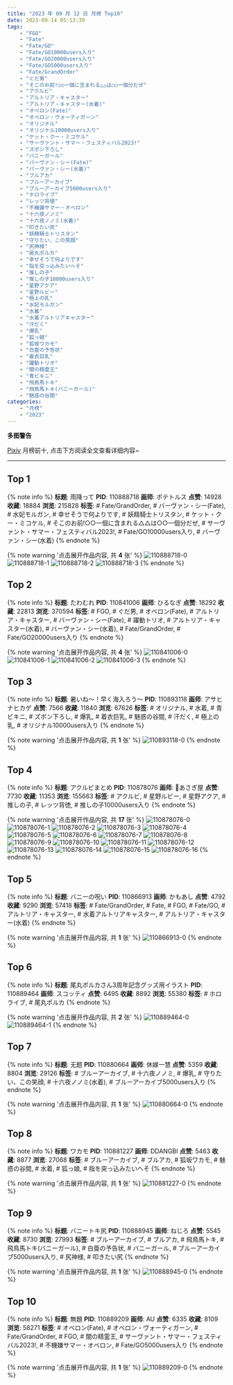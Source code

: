 ```yaml
---
title: "2023 年 09 月 12 日 月榜 Top10"
date: 2023-09-14 05:13:39
tags:
    - "FGO"
    - "Fate"
    - "Fate/GO"
    - "Fate/GO10000users入り"
    - "Fate/GO20000users入り"
    - "Fate/GO5000users入り"
    - "Fate/GrandOrder"
    - "ぐだ男"
    - "そこのお前!○○一個に含まれる△△は○○一個分だぜ"
    - "アクルビ"
    - "アルトリア・キャスター"
    - "アルトリア・キャスター(水着)"
    - "オベロン(Fate)"
    - "オベロン・ヴォーティガーン"
    - "オリジナル"
    - "オリジナル10000users入り"
    - "ケット・クー・ミコケル"
    - "サーヴァント・サマー・フェスティバル2023!"
    - "ズボン下ろし"
    - "バニーガール"
    - "バーヴァン・シー(Fate)"
    - "バーヴァン・シー(水着)"
    - "ブルアカ"
    - "ブルーアーカイブ"
    - "ブルーアーカイブ5000users入り"
    - "ホロライブ"
    - "レッツ背徳"
    - "不機嫌サマー・オベロン"
    - "十六夜ノノミ"
    - "十六夜ノノミ(水着)"
    - "叩きたい尻"
    - "妖精騎士トリスタン"
    - "守りたい、この笑顔"
    - "尻神様"
    - "尾丸ポルカ"
    - "幸せそうで何よりです"
    - "指を突っ込みたいへそ"
    - "推しの子"
    - "推しの子10000users入り"
    - "星野アクア"
    - "星野ルビー"
    - "極上の乳"
    - "水妃モルガン"
    - "水着"
    - "水着アルトリアキャスター"
    - "汗だく"
    - "爆乳"
    - "狐っ娘"
    - "狐坂ワカモ"
    - "白亜の予告状"
    - "着衣巨乳"
    - "躍動トリオ"
    - "闇の精霊王"
    - "青ビキニ"
    - "飛鳥馬トキ"
    - "飛鳥馬トキ(バニーガール)"
    - "魅惑の谷間"
categories:
    - "月榜"
    - "2023"
---
```


<i class="fa fa-triangle-exclamation"></i>**多图警告**<i class="fa fa-triangle-exclamation"></i>

[Pixiv](https://www.pixiv.net/) 月榜前十, 点击下方阅读全文查看详细内容~

<!-- more -->

---

## Top 1

{% note info %}
**标题**: 雨降って
**PID**: 110888718 **画师**: ポテトルス
**点赞**: 14928 **收藏**: 18884 **浏览**: 215828
**标签**: # Fate/GrandOrder, # バーヴァン・シー(Fate), # 水妃モルガン, # 幸せそうで何よりです, # 妖精騎士トリスタン, # ケット・クー・ミコケル, # そこのお前!○○一個に含まれる△△は○○一個分だぜ, # サーヴァント・サマー・フェスティバル2023!, # Fate/GO10000users入り, # バーヴァン・シー(水着)
{% endnote %}

{% note warning '点击展开作品内容, 共 **4** 张' %}
![110888718-0](https://i.pixiv.re/img-original/img/2023/08/16/19/52/50/110888718_p0.jpg)
![110888718-1](https://i.pixiv.re/img-original/img/2023/08/16/19/52/50/110888718_p1.jpg)
![110888718-2](https://i.pixiv.re/img-original/img/2023/08/16/19/52/50/110888718_p2.jpg)
![110888718-3](https://i.pixiv.re/img-original/img/2023/08/16/19/52/50/110888718_p3.jpg)
{% endnote %}

## Top 2

{% note info %}
**标题**: たわむれ
**PID**: 110841006 **画师**: ひるなぎ
**点赞**: 18292 **收藏**: 22813 **浏览**: 370594
**标签**: # FGO, # ぐだ男, # オベロン(Fate), # アルトリア・キャスター, # バーヴァン・シー(Fate), # 躍動トリオ, # アルトリア・キャスター(水着), # バーヴァン・シー(水着), # Fate/GrandOrder, # Fate/GO20000users入り
{% endnote %}

{% note warning '点击展开作品内容, 共 **4** 张' %}
![110841006-0](https://i.pixiv.re/img-original/img/2023/08/15/06/00/07/110841006_p0.jpg)
![110841006-1](https://i.pixiv.re/img-original/img/2023/08/15/06/00/07/110841006_p1.jpg)
![110841006-2](https://i.pixiv.re/img-original/img/2023/08/15/06/00/07/110841006_p2.jpg)
![110841006-3](https://i.pixiv.re/img-original/img/2023/08/15/06/00/07/110841006_p3.jpg)
{% endnote %}

## Top 3

{% note info %}
**标题**: 暑いね～！早く海入ろう～
**PID**: 110893118 **画师**: アサヒナヒカゲ
**点赞**: 7566 **收藏**: 11840 **浏览**: 67626
**标签**: # オリジナル, # 水着, # 青ビキニ, # ズボン下ろし, # 爆乳, # 着衣巨乳, # 魅惑の谷間, # 汗だく, # 極上の乳, # オリジナル10000users入り
{% endnote %}

{% note warning '点击展开作品内容, 共 **1** 张' %}
![110893118-0](https://i.pixiv.re/img-original/img/2023/08/16/22/09/05/110893118_p0.jpg)
{% endnote %}

## Top 4

{% note info %}
**标题**: アクルビまとめ
**PID**: 110878076 **画师**: 🍼あさぎ屋
**点赞**: 7730 **收藏**: 11353 **浏览**: 155663
**标签**: # アクルビ, # 星野ルビー, # 星野アクア, # 推しの子, # レッツ背徳, # 推しの子10000users入り
{% endnote %}

{% note warning '点击展开作品内容, 共 **17** 张' %}
![110878076-0](https://i.pixiv.re/img-original/img/2023/08/16/12/00/21/110878076_p0.jpg)
![110878076-1](https://i.pixiv.re/img-original/img/2023/08/16/12/00/21/110878076_p1.jpg)
![110878076-2](https://i.pixiv.re/img-original/img/2023/08/16/12/00/21/110878076_p2.jpg)
![110878076-3](https://i.pixiv.re/img-original/img/2023/08/16/12/00/21/110878076_p3.jpg)
![110878076-4](https://i.pixiv.re/img-original/img/2023/08/16/12/00/21/110878076_p4.jpg)
![110878076-5](https://i.pixiv.re/img-original/img/2023/08/16/12/00/21/110878076_p5.jpg)
![110878076-6](https://i.pixiv.re/img-original/img/2023/08/16/12/00/21/110878076_p6.jpg)
![110878076-7](https://i.pixiv.re/img-original/img/2023/08/16/12/00/21/110878076_p7.jpg)
![110878076-8](https://i.pixiv.re/img-original/img/2023/08/16/12/00/21/110878076_p8.jpg)
![110878076-9](https://i.pixiv.re/img-original/img/2023/08/16/12/00/21/110878076_p9.jpg)
![110878076-10](https://i.pixiv.re/img-original/img/2023/08/16/12/00/21/110878076_p10.jpg)
![110878076-11](https://i.pixiv.re/img-original/img/2023/08/16/12/00/21/110878076_p11.jpg)
![110878076-12](https://i.pixiv.re/img-original/img/2023/08/16/12/00/21/110878076_p12.jpg)
![110878076-13](https://i.pixiv.re/img-original/img/2023/08/16/12/00/21/110878076_p13.jpg)
![110878076-14](https://i.pixiv.re/img-original/img/2023/08/16/12/00/21/110878076_p14.jpg)
![110878076-15](https://i.pixiv.re/img-original/img/2023/08/16/12/00/21/110878076_p15.jpg)
![110878076-16](https://i.pixiv.re/img-original/img/2023/08/16/12/00/21/110878076_p16.jpg)
{% endnote %}

## Top 5

{% note info %}
**标题**: バニーの呪い
**PID**: 110866913 **画师**: かもあし
**点赞**: 4792 **收藏**: 9290 **浏览**: 57418
**标签**: # Fate/GrandOrder, # Fate, # FGO, # Fate/GO, # アルトリア・キャスター, # 水着アルトリアキャスター, # アルトリア・キャスター(水着)
{% endnote %}

{% note warning '点击展开作品内容, 共 **1** 张' %}
![110866913-0](https://i.pixiv.re/img-original/img/2023/08/16/00/01/17/110866913_p0.jpg)
{% endnote %}

## Top 6

{% note info %}
**标题**: 尾丸ポルカさん3周年記念グッズ用イラスト
**PID**: 110889464 **画师**: スコッティ
**点赞**: 6495 **收藏**: 8892 **浏览**: 55380
**标签**: # ホロライブ, # 尾丸ポルカ
{% endnote %}

{% note warning '点击展开作品内容, 共 **2** 张' %}
![110889464-0](https://i.pixiv.re/img-original/img/2023/08/16/20/15/45/110889464_p0.jpg)
![110889464-1](https://i.pixiv.re/img-original/img/2023/08/16/20/15/45/110889464_p1.jpg)
{% endnote %}

## Top 7

{% note info %}
**标题**: 无题
**PID**: 110880664 **画师**: 休嫁一慧
**点赞**: 5359 **收藏**: 8804 **浏览**: 29126
**标签**: # ブルーアーカイブ, # 十六夜ノノミ, # 爆乳, # 守りたい、この笑顔, # 十六夜ノノミ(水着), # ブルーアーカイブ5000users入り
{% endnote %}

{% note warning '点击展开作品内容, 共 **1** 张' %}
![110880664-0](https://i.pixiv.re/img-original/img/2023/08/16/13/46/16/110880664_p0.png)
{% endnote %}

## Top 8

{% note info %}
**标题**: ワカモ
**PID**: 110881227 **画师**: DDANGBI
**点赞**: 5463 **收藏**: 8877 **浏览**: 27068
**标签**: # ブルーアーカイブ, # ブルアカ, # 狐坂ワカモ, # 魅惑の谷間, # 水着, # 狐っ娘, # 指を突っ込みたいへそ
{% endnote %}

{% note warning '点击展开作品内容, 共 **1** 张' %}
![110881227-0](https://i.pixiv.re/img-original/img/2023/08/16/14/17/55/110881227_p0.png)
{% endnote %}

## Top 9

{% note info %}
**标题**: バニートキ尻
**PID**: 110888945 **画师**: ねじろ
**点赞**: 5545 **收藏**: 8730 **浏览**: 27993
**标签**: # ブルーアーカイブ, # ブルアカ, # 飛鳥馬トキ, # 飛鳥馬トキ(バニーガール), # 白亜の予告状, # バニーガール, # ブルーアーカイブ5000users入り, # 尻神様, # 叩きたい尻
{% endnote %}

{% note warning '点击展开作品内容, 共 **1** 张' %}
![110888945-0](https://i.pixiv.re/img-original/img/2023/08/16/20/00/09/110888945_p0.jpg)
{% endnote %}

## Top 10

{% note info %}
**标题**: 無題
**PID**: 110889209 **画师**: AU
**点赞**: 6335 **收藏**: 8109 **浏览**: 58271
**标签**: # オベロン(Fate), # オベロン・ヴォーティガーン, # Fate/GrandOrder, # FGO, # 闇の精霊王, # サーヴァント・サマー・フェスティバル2023!, # 不機嫌サマー・オベロン, # Fate/GO5000users入り
{% endnote %}

{% note warning '点击展开作品内容, 共 **1** 张' %}
![110889209-0](https://i.pixiv.re/img-original/img/2023/08/17/03/16/46/110889209_p0.png)
{% endnote %}
